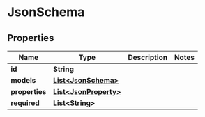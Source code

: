 

# JsonSchema


## Properties

| Name | Type | Description | Notes |
|------------ | ------------- | ------------- | -------------|
|**id** | **String** |  |  |
|**models** | [**List&lt;JsonSchema&gt;**](JsonSchema.md) |  |  |
|**properties** | [**List&lt;JsonProperty&gt;**](JsonProperty.md) |  |  |
|**required** | **List&lt;String&gt;** |  |  |



